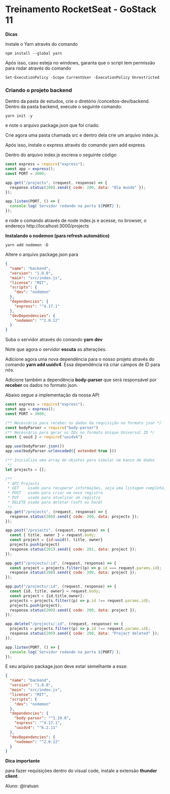 # Treinamento RocketSeat - GoStack 11

**Dicas**

Instale o Yarn através do comando

```shell
npm install --global yarn
```

Após isso, caso esteja no windows, garanta que o script tem permissão para rodar através do comando

```shell
Set-ExecutionPolicy -Scope CurrentUser -ExecutionPolicy Unrestricted
```



### Criando o projeto backend

Dentro da pasta de estudos, crie o diretório /conceitos-dev/backend. Dentro da pasta backend, execute o seguinte comando:

```shell
yarn init -y
```

e note o arquivo package.json que foi criado.

Crie agora uma pasta chamada src e dentro dela crie um arquivo index.js.

Após isso, instale o express através do comando yarn add express.

Dentro do arquivo index.js escreva o seguinte código

```javascript
const express = require("express");
const app = express();
const PORT = 3000;

app.get("/projects", (request, response) => {
  response.status(200).send({ code: 200, data: "Ola mundo" });
});

app.listen(PORT, () => {
  console.log(`Servidor rodando na porta ${PORT}`);
});

```

e rode o comando através de node index.js e acesse, no browser, o endereço http://localhost:3000/projects

**Instalando o nodemon (para refresh automático)**

```shell
yarn add nodemon -D
```

Altere o arquivo package.json para

```json
{
  "name": "backend",
  "version": "1.0.0",
  "main": "src/index.js",
  "license": "MIT",
  "scripts": {
    "dev": "nodemon"
  },
  "dependencies": {
    "express": "^4.17.1"
  },
  "devDependencies": {
    "nodemon": "^2.0.12"
  }
}

```

Suba o servidor através do comando **yarn dev**

Note que agora o servidor **escuta** as alterações.

Adicione agora uma nova dependência para o nosso projeto através do comando **yarn add uuidv4**. Essa dependência irá criar campos de ID para nós.

Adicione também a dependência **body-parser** que será responsável por **receber** os dados no formato json.

Abaixo segue a implementação da nossa API

```javascript
const express = require("express");
const app = express();
const PORT = 3000;

/** Necessário para receber os dados da requisição no formato json */
const bodyParser = require("body-parser")
/** Necessário para gerar os IDs no formato Unique Universal ID */
const { uuid } = require("uuidv4")

app.use(bodyParser.json())
app.use(bodyParser.urlencoded({ extended:true }))

/** Inicializa uma array de objetos para simular um banco de dados
 */
let projects = [];

/**
 * API Projects
 * GET    usado para recuperar informações, seja uma listagem completa, seja um único arquivo
 * POST   usado para criar um novo registro
 * PUT    usado para atualizar um registro
 * DELETE usado para deletar (soft ou hard)
 */
app.get("/projects", (request, response) => {
  response.status(200).send({ code: 200, data: projects });
});

app.post("/projects", (request, response) => {
  const { title, owner } = request.body;
  const project = {id:uuid(), title, owner}
  projects.push(project)
  response.status(201).send({ code: 201, data: project });
});

app.get("/projects/:id", (request, response) => {
  const project = projects.filter((p) => p.id === request.params.id);
  response.status(200).send({ code: 200, data: project });
});

app.put("/projects/:id", (request, response) => {
  const {id, title, owner} = request.body;
  const project = {id,title,owner};
  projects = projects.filter((p) => p.id !== request.params.id);
  projects.push(project);
  response.status(200).send({ code: 200, data: project });
});

app.delete("/projects/:id", (request, response) => {
  projects = projects.filter((p) => p.id !== request.params.id);
  response.status(200).send({ code: 200, data: "Project deleted" });
});

app.listen(PORT, () => {
  console.log(`Servidor rodando na porta ${PORT}`);
});

```

E seu arquivo package.json deve estar semelhante a esse:

```json
{
  "name": "backend",
  "version": "1.0.0",
  "main": "src/index.js",
  "license": "MIT",
  "scripts": {
    "dev": "nodemon"
  },
  "dependencies": {
    "body-parser": "^1.19.0",
    "express": "^4.17.1",
    "uuidv4": "^6.2.11"
  },
  "devDependencies": {
    "nodemon": "^2.0.12"
  }
}

```

**Dica importante**

para fazer requisições dentro do visual code, instale a extensão **thunder client**.

Aluno: @iratuan
